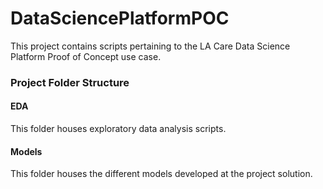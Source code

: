 # DataSciencePlatformPOC

This project contains scripts pertaining to the LA Care Data Science Platform Proof of Concept use case.

### Project Folder Structure

#### EDA
This folder houses exploratory data analysis scripts.

#### Models
This folder houses the different models developed at the project solution.

